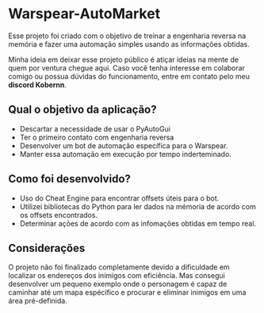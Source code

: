 # Warspear-AutoMarket

Esse projeto foi criado com o objetivo de treinar a engenharia reversa na memória e fazer uma automação simples usando as informações obtidas.

Minha ideia em deixar esse projeto público é atiçar ideias na mente de quem por ventura chegue aqui. Caso você tenha interesse em colaborar comigo ou possua dúvidas do funcionamento,
entre em contato pelo meu **discord Kobernn**.

## Qual o objetivo da aplicação?
 - Descartar a necessidade de usar o PyAutoGui
 - Ter o primeiro contato com engenharia reversa
 - Desenvolver um bot de automação específica para o Warspear.
 - Manter essa automação em execução por tempo inderteminado.

## Como foi desenvolvido?
 - Uso do Cheat Engine para encontrar offsets úteis para o bot.
 - Utilizei bibliotecas do Python para ler dados na mémoria de acordo com os offsets encontrados.
 - Determinar ações de acordo com as infomações obtidas em tempo real.

## Considerações
O projeto não foi finalizado completamente devido a dificuldade em localizar os endereços dos inimigos com eficiência. Mas consegui desenvolver um pequeno exemplo onde o personagem é capaz de caminhar até um mapa espécifico
e procurar e eliminar inimigos em uma área pré-definida.


